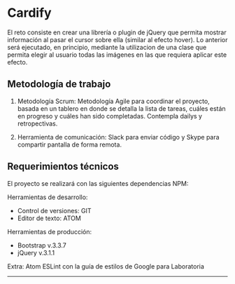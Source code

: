 # Cardify


El reto consiste en crear una librería o plugin de jQuery que permita mostrar información al pasar el cursor sobre ella (similar al efecto hover). Lo anterior será ejecutado, en principio, mediante la utilizacion de una clase que permita elegir al usuario todas las imágenes en las que requiera aplicar este efecto.


## Metodología de trabajo

1. Metodología Scrum: Metodología Agile para coordinar el proyecto, basada en un tablero en donde se detalla la lista de tareas, cuáles están en progreso y cuáles han sido completadas. Contempla dailys y retropectivas.

2. Herramienta de comunicación: Slack para enviar código y Skype para compartir pantalla de forma remota.

## Requerimientos técnicos

El proyecto se realizará con las siguientes dependencias NPM:

Herramientas de desarrollo:
+ Control de versiones: GIT
+ Editor de texto: ATOM

Herramientas de producción:
+ Bootstrap v.3.3.7
+ jQuery v.3.1.1

Extra: Atom ESLint con la guía de estilos de Google para Laboratoria


***
